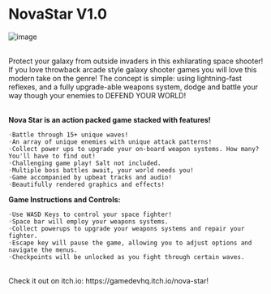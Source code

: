 # NovaStar V1.0

![image](https://user-images.githubusercontent.com/56138234/102557214-ba3be600-406e-11eb-9461-f8f16b72ee3a.png)

</br>
Protect your galaxy from outside invaders in this exhilarating space shooter! If you love throwback arcade style galaxy shooter games you will love this modern take on the genre! The concept is simple: using lightning-fast reflexes, and a fully upgrade-able weapons system, dodge and battle your way though your enemies to DEFEND YOUR WORLD!
</br>
</br>

**Nova Star is an action packed game stacked with features!**
```
◦Battle through 15+ unique waves!
◦An array of unique enemies with unique attack patterns!
◦Collect power ups to upgrade your on-board weapon systems. How many? You'll have to find out! 
◦Challenging game play! Salt not included.
◦Multiple boss battles await, your world needs you!
◦Game accompanied by upbeat tracks and audio!
◦Beautifully rendered graphics and effects!
```
**Game Instructions and Controls:**
```
◦Use WASD Keys to control your space fighter! 
◦Space bar will employ your weapons systems.
◦Collect powerups to upgrade your weapons systems and repair your fighter. 
◦Escape key will pause the game, allowing you to adjust options and navigate the menus. 
◦Checkpoints will be unlocked as you fight through certain waves.
```
</br>
Check it out on itch.io: https://gamedevhq.itch.io/nova-star!
